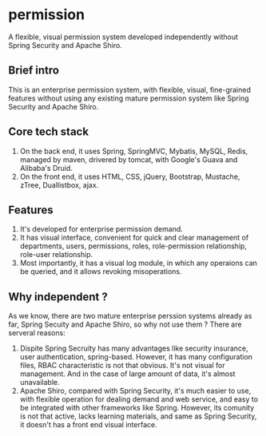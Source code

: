 # permission
A flexible, visual permission system developed independently without Spring Security and Apache Shiro.

## Brief intro
This is an enterprise permission system, with flexible, visual, fine-grained features without using any existing mature permission system like Spring Security and Apache Shiro.

## Core tech stack
1. On the back end, it uses Spring, SpringMVC, Mybatis, MySQL, Redis, managed by maven, drivered by tomcat, with Google's Guava and Alibaba's Druid.
2. On the front end, it uses HTML, CSS, jQuery, Bootstrap, Mustache, zTree, Duallistbox, ajax.

## Features
1. It's developed for enterprise permission demand.
2. It has visual interface, convenient for quick and clear management of departments, users, permissions, roles, role-permission relationship, role-user relationship.
3. Most importantly, it has a visual log module, in which any operaions can be queried, and it allows revoking misoperations.

## Why independent ?
As we know, there are two mature enterprise perssion systems already as far, Spring Secuity and Apache Shiro, so why not use them ? There are serveral reasons:
1. Dispite Spring Secruity has many advantages like security insurance, user authentication, spring-based. However, it has many configuration files, RBAC characteristic is not that obvious. It's not visual for management. And in the case of large amount of data, it's almost unavailable.
2. Apache Shiro, compared with Spring Security, it's much easier to use, with flexible operation for dealing demand and web service, and easy to be integrated with other frameworks like Spring. However, its comunity is not that active, lacks learning materials, and same as Spring Security, it doesn't has a front end visual interface.


